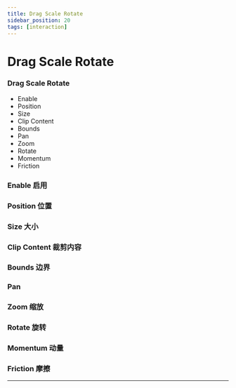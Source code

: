 ```yaml
---
title: Drag Scale Rotate
sidebar_position: 20
tags: [interaction]
---
```


# Drag Scale Rotate


<div class="patch-container">
 <div class="patch layer">
  <h3>Drag Scale Rotate</h3>
   <ul class="inputs"> 
        <li>Enable</li>  
        <li>Position</li>
        <li>Size</li>
        <li>Clip Content</li>
        <li>Bounds</li>  
        <li>Pan</li>
        <li>Zoom</li>
        <li>Rotate</li>
        <li>Momentum</li>
        <li>Friction</li>
   </ul>
 </div>
</div>

### Enable 启用

### Position 位置

### Size 大小

### Clip Content 裁剪内容

### Bounds 边界

### Pan

### Zoom 缩放

### Rotate 旋转

### Momentum 动量

### Friction 摩擦


------
